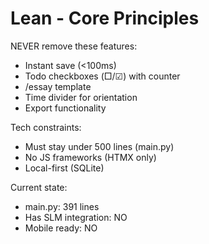 # Lean - Core Principles
NEVER remove these features:
- Instant save (<100ms)
- Todo checkboxes (□/☑) with counter
- /essay template
- Time divider for orientation
- Export functionality

Tech constraints:
- Must stay under 500 lines (main.py)
- No JS frameworks (HTMX only)
- Local-first (SQLite)

Current state:
- main.py: 391 lines
- Has SLM integration: NO
- Mobile ready: NO
